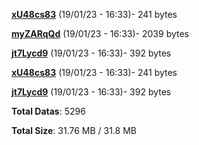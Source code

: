 [**xU48cs83**](/data/xU48cs83.txt) (19/01/23 - 16:33)- 241 bytes

[**myZARqQd**](/data/myZARqQd.txt) (19/01/23 - 16:33)- 2039 bytes

[**jt7Lycd9**](/data/jt7Lycd9.txt) (19/01/23 - 16:33)- 392 bytes

[**xU48cs83**](/data/xU48cs83.txt) (19/01/23 - 16:33)- 241 bytes

[**jt7Lycd9**](/data/jt7Lycd9.txt) (19/01/23 - 16:33)- 392 bytes

**Total Datas**: 5296

**Total Size**: 31.76 MB / 31.8 MB